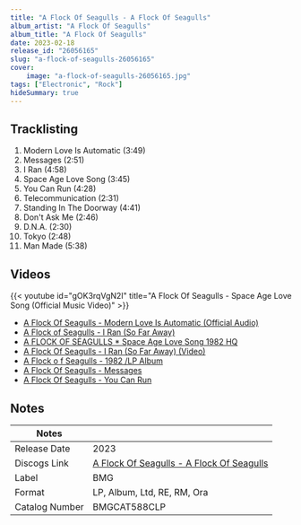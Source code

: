 ```yaml
---
title: "A Flock Of Seagulls - A Flock Of Seagulls"
album_artist: "A Flock Of Seagulls"
album_title: "A Flock Of Seagulls"
date: 2023-02-18
release_id: "26056165"
slug: "a-flock-of-seagulls-26056165"
cover:
    image: "a-flock-of-seagulls-26056165.jpg"
tags: ["Electronic", "Rock"]
hideSummary: true
---
```


## Tracklisting
1. Modern Love Is Automatic (3:49)
2. Messages (2:51)
3. I Ran (4:58)
4. Space  Age Love Song (3:45)
5. You Can Run (4:28)
6. Telecommunication (2:31)
7. Standing In The Doorway (4:41)
8. Don't Ask Me (2:46)
9. D.N.A. (2:30)
10. Tokyo (2:48)
11. Man Made (5:38)

## Videos
{{< youtube id="gOK3rqVgN2I" title="A Flock Of Seagulls - Space Age Love Song (Official Music Video)" >}}
- [A Flock Of Seagulls - Modern Love Is Automatic (Official Audio)](https://www.youtube.com/watch?v=Q_JB5wqirYw)
- [A Flock of Seagulls - I Ran (So Far Away)](https://www.youtube.com/watch?v=BJ7NVjZ-Eyg)
- [A FLOCK OF SEAGULLS * Space Age Love Song  1982   HQ](https://www.youtube.com/watch?v=yB-ijsaBryM)
- [A Flock Of Seagulls - I Ran (So Far Away) (Video)](https://www.youtube.com/watch?v=iIpfWORQWhU)
- [A Flock o f Seagulls - 1982 /LP Album](https://www.youtube.com/watch?v=KVq9bQXHGyc)
- [A Flock Of Seagulls - Messages](https://www.youtube.com/watch?v=ZgB1fd07rfs)
- [A Flock Of Seagulls - You Can Run](https://www.youtube.com/watch?v=T1K5fMKlCeI)

## Notes

| Notes          |             |
| ---------------| ----------- |
| Release Date   | 2023 |
| Discogs Link   | [A Flock Of Seagulls - A Flock Of Seagulls](https://www.discogs.com/release/26056165) |
| Label          | BMG |
| Format         | LP, Album, Ltd, RE, RM, Ora |
| Catalog Number | BMGCAT588CLP |

